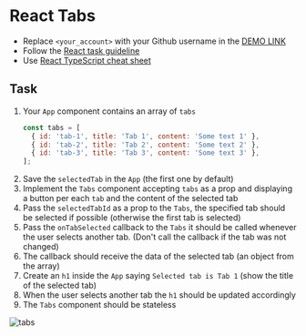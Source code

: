 # React Tabs
- Replace `<your_account>` with your Github username in the [DEMO LINK](https://Oleh-Khashchevskyi.github.io/react_tabs/)
- Follow the [React task guideline](https://github.com/mate-academy/react_task-guideline#react-tasks-guideline)
- Use [React TypeScript cheat sheet](https://mate-academy.github.io/fe-program/js/extra/react-typescript)

## Task
1. Your `App` component contains an array of `tabs`
    ```javascript
    const tabs = [
      { id: 'tab-1', title: 'Tab 1', content: 'Some text 1' },
      { id: 'tab-2', title: 'Tab 2', content: 'Some text 2' },
      { id: 'tab-3', title: 'Tab 3', content: 'Some text 3' },
    ];
    ```
1. Save the `selectedTab` in the `App` (the first one by default)
1. Implement the `Tabs` component accepting `tabs` as a prop
   and displaying a button per each `tab` and the content of the selected tab
1. Pass the `selectedTabId` as a prop to the `Tabs`, the specified tab should be selected if possible
  (otherwise the first tab is selected)
1. Pass the `onTabSelected` callback to the `Tabs`
   it should be called whenever the user selects another tab.
   (Don't call the callback if the tab was not changed)
1. The callback should receive the data of the selected tab (an object from the array)
1. Create an `h1` inside the `App` saying `Selected tab is Tab 1` (show the title of the selected tab)
1. When the user selects another tab the `h1` should be updated accordingly
1. The `Tabs` component should be stateless

![tabs](./description/tabs.gif)
